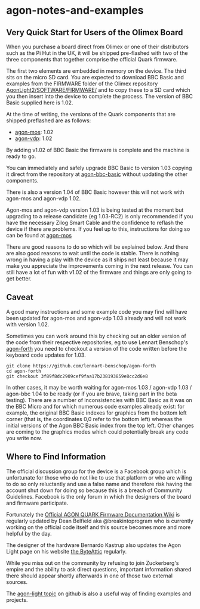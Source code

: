 # agon-notes-and-examples

## Very Quick Start for Users of the Olimex Board

When you purchase a board direct from Olimex or one of their distributors such as the Pi Hut in the UK, it will be shipped pre-flashed with two of the three components that together comprise the official Quark firmware.

The first two elements are embedded in memory on the device. The third sits on the micro SD card. You are expected to download BBC Basic and examples from the FIRMWARE folder of the Olimex repository [AgonLight2/SOFTWARE/FIRMWARE/](https://github.com/OLIMEX/AgonLight2/tree/main/SOFTWARE/FIRMWARE) and to copy these to a SD card which you then insert into the device to complete the process. The version of BBC Basic supplied here is 1.02. 

At the time of writing, the versions of the Quark components that are shipped preflashed are as follows:
* [agon-mos](https://github.com/breakintoprogram/agon-mos): 1.02
* [agon-vdp](https://github.com/breakintoprogram/agon-vdp): 1.02

By adding v1.02 of BBC Basic the firmware is complete and the machine is ready to go.

You can immediately and safely upgrade BBC Basic to version 1.03 copying it direct from the repository at [agon-bbc-basic](https://github.com/breakintoprogram/agon-bbc-basic) without updating the other components. 

There is also a version 1.04 of BBC Basic however this will not work with agon-mos and agon-vdp 1.02.

Agon-mos and agon-vdp version 1.03 is being tested at the moment but upgrading to a release candidate (eg 1.03-RC2) is only recommended if you have the necessary Zilog Smart Cable and the confidence to reflash the device if there are problems. If you feel up to this, instructions for doing so can be found at [agon-mos](https://github.com/breakintoprogram/agon-mos)

There are good reasons to do so which will be explained below. And there are also good reasons to wait until the code is stable. There is nothing wrong in having a play with the device as it ships not least because it may make you appreciate the improvements coming in the next release. You can still have a lot of fun with v1.02 of the firmware and things are only going to get better.

## Caveat

A good many instructions and some example code you may find will have been updated for agon-mos and agon-vdp 1.03 already and will not work with version 1.02.

Sometimes you can work around this by checking out an older version of the code from their respective repositories, eg to use Lennart Benschop's [agon-forth](https://github.com/lennart-benschop/agon-forth) you need to checkout a version of the code written before the keyboard code updates for 1.03.

```
git clone https://github.com/lennart-benschop/agon-forth
cd agon-forth
git checkout 3f89f8dc2909cef9faa17b238193859e8cc2d6e8
```

In other cases, it may be worth waiting for agon-mos 1.03 / agon-vdp 1.03 / agon-bbc 1.04 to be ready (or if you are brave, taking part in the beta testing). There are a number of inconsistencies with BBC Basic as it was on the BBC Micro and for which numerous code examples already exist: for example, the original BBC Basic indexes for graphics from the bottom left corner (that is, the coordinates 0,0 refer to the bottom left) whereas the initial versions of the Agon BBC Basic index from the top left. Other changes are coming to the graphics modes which could potentially break any code you write now.

## Where to Find Information

The official discussion group for the device is a Facebook group which is unfortunate for those who do not like to use that platform or who are willing to do so only reluctantly and use a false name and therefore risk having the account shut down for doing so because this is a breach of Community Guidelines. Facebook is the only forum in which the designers of the board and firmware participate.

Fortunately the [Official AGON QUARK Firmware Documentation Wiki](https://github.com/breakintoprogram/agon-docs) is regularly updated by Dean Belfield aka @breakintoprogram who is currently working on the official code itself and this source becomes more and more helpful by the day.

The designer of the hardware Bernardo Kastrup also updates the Agon Light page on his website [the ByteAttic](https://www.thebyteattic.com/p/agon.html) regularly.

While you miss out on the community by refusing to join Zuckerberg's empire and the ability to ask direct questions, important information shared there should appear shortly afterwards in one of those two external sources. 

The [agon-light topic](https://github.com/topics/agon-light) on github is also a useful way of finding examples and projects.    
